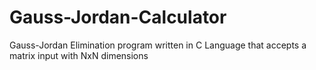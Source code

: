 # Gauss-Jordan-Calculator
Gauss-Jordan Elimination program written in C Language that accepts a matrix input with NxN dimensions
